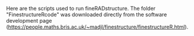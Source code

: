 Here are the scripts used to run fineRADstructure. The folder "FinestructureRcode" was downloaded directly from the software development page (https://people.maths.bris.ac.uk/~madjl/finestructure/finestructureR.html). 
